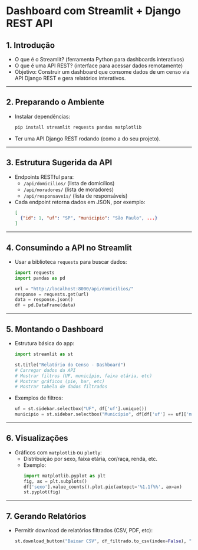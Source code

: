 #  Dashboard com Streamlit + Django REST API

## 1. **Introdução**
- O que é o Streamlit? (ferramenta Python para dashboards interativos)
- O que é uma API REST? (interface para acessar dados remotamente)
- Objetivo: Construir um dashboard que consome dados de um censo via API Django REST e gera relatórios interativos.

---

## 2. **Preparando o Ambiente**
- Instalar dependências:
    ```sh
    pip install streamlit requests pandas matplotlib
    ```
- Ter uma API Django REST rodando (como a do seu projeto).

---

## 3. **Estrutura Sugerida da API**
- Endpoints RESTful para:
    - `/api/domicilios/` (lista de domicílios)
    - `/api/moradores/` (lista de moradores)
    - `/api/responsaveis/` (lista de responsáveis)
- Cada endpoint retorna dados em JSON, por exemplo:
    ```json
    [
      {"id": 1, "uf": "SP", "municipio": "São Paulo", ...}
    ]
    ```

---

## 4. **Consumindo a API no Streamlit**
- Usar a biblioteca `requests` para buscar dados:
    ```python
    import requests
    import pandas as pd

    url = "http://localhost:8000/api/domicilios/"
    response = requests.get(url)
    data = response.json()
    df = pd.DataFrame(data)
    ```

---

## 5. **Montando o Dashboard**
- Estrutura básica do app:
    ```python
    import streamlit as st

    st.title("Relatório do Censo - Dashboard")
    # Carregar dados da API
    # Mostrar filtros (UF, município, faixa etária, etc)
    # Mostrar gráficos (pie, bar, etc)
    # Mostrar tabela de dados filtrados
    ```
- Exemplos de filtros:
    ```python
    uf = st.sidebar.selectbox("UF", df['uf'].unique())
    municipio = st.sidebar.selectbox("Município", df[df['uf'] == uf]['municipio'].unique())
    ```

---

## 6. **Visualizações**
- Gráficos com `matplotlib` ou `plotly`:
    - Distribuição por sexo, faixa etária, cor/raça, renda, etc.
    - Exemplo:
        ```python
        import matplotlib.pyplot as plt
        fig, ax = plt.subplots()
        df['sexo'].value_counts().plot.pie(autopct='%1.1f%%', ax=ax)
        st.pyplot(fig)
        ```

---

## 7. **Gerando Relatórios**
- Permitir download de relatórios filtrados (CSV, PDF, etc):
    ```python
    st.download_button("Baixar CSV", df_filtrado.to_csv(index=False), "relatorio.csv")
    ```


